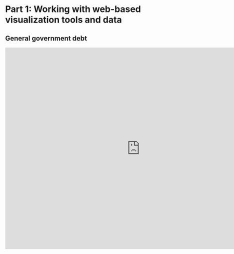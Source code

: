 # Part 1: Working with web-based visualization tools and data
## General government debt
<iframe src="https://data.oecd.org/chart/5Pgl" width="860" height="645" style="border: 0" mozallowfullscreen="true" webkitallowfullscreen="true" allowfullscreen="true"><a href="https://data.oecd.org/chart/5Pgl" target="_blank">OECD Chart: General government debt, Total, % of GDP, Annual, 2015 – 2018</a></iframe>
